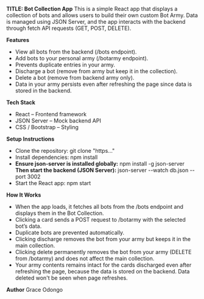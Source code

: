 **TITLE: Bot Collection App**
This is a simple React app that displays a collection of bots and allows users to build their own custom Bot Army.
Data is managed using JSON Server, and the app interacts with the backend through fetch API requests (GET, POST, DELETE).

**Features**
- View all bots from the backend (/bots endpoint).
- Add bots to your personal army (/botarmy endpoint).
- Prevents duplicate entries in your army.
- Discharge a bot (remove from army but keep it in the collection).
- Delete a bot (remove from backend army only).
- Data in your army persists even after refreshing the page since data is stored in the backend.

**Tech Stack**
- React – Frontend framework
- JSON Server – Mock backend API
- CSS / Bootstrap – Styling

**Setup Instructions**
- Clone the repository: git clone "https..."
- Install dependencies: npm install
- **Ensure json-server is installed globally:** npm install -g json-server **Then start the backend (JSON Server):** json-server --watch db.json --port 3002
- Start the React app: npm start

**How It Works**
- When the app loads, it fetches all bots from the /bots endpoint and displays them in the Bot Collection.
- Clicking a card sends a POST request to /botarmy with the selected bot’s data.
- Duplicate bots are prevented automatically.
- Clicking discharge removes the bot from your army but keeps it in the main collection.
- Clicking delete permanently removes the bot from your army (DELETE from /botarmy) and does not affect the main collection.
- Your army contents remains intact for the cards discharged even after refreshing the page, because the data is stored on the backend. Data deleted won't be seen when page refreshes.

**Author**
Grace Odongo
